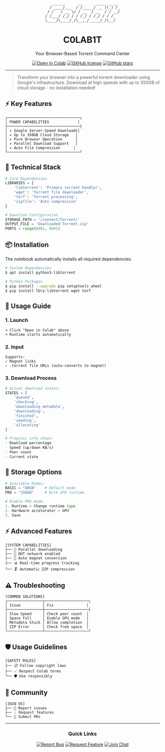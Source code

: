 <div align="center">

```
   ______      __      ____  _ __ 
  / ____/___  / /___ _/ __ )(_) /_
 / /   / __ \/ / __ `/ __  / / __/
/ /___/ /_/ / / /_/ / /_/ / / /_  
\____/\____/_/\__,_/_____/_/\__/  
```

# C0LAB1T

Your Browser-Based Torrent Command Center

[![Open In Colab](https://colab.research.google.com/assets/colab-badge.svg)](https://colab.research.google.com/github/Avil-XD/colaBit-torrent/blob/master/colaBit.ipynb)
[![GitHub license](https://img.shields.io/github/license/Avil-XD/colaBit-torrent)](https://github.com/Avil-XD/colaBit-torrent/blob/master/LICENSE)
[![GitHub stars](https://img.shields.io/github/stars/Avil-XD/colaBit-torrent)](https://github.com/Avil-XD/colaBit-torrent/stargazers)

</div>

---

> Transform your browser into a powerful torrent downloader using Google's infrastructure. Download at high speeds with up to 350GB of cloud storage - no installation needed!

## ⚡ Key Features

```
┌─────────────────────────────────┐
│ POWER CAPABILITIES             │
├─────────────────────────────────┤
│ ✦ Google Server-Speed Downloads│
│ ✦ Up to 350GB Cloud Storage   │
│ ✦ Pure Browser Operation      │
│ ✦ Parallel Download Support   │
│ ✦ Auto File Compression      │
└─────────────────────────────────┘
```

## 🚀 Technical Stack

```python
# Core Dependencies
LIBRARIES = {
    'libtorrent': 'Primary torrent handler',
    'wget': 'Torrent file downloader',
    'torf': 'Torrent processing',
    'zipfile': 'Auto compression'
}

# Download Configuration
STORAGE_PATH = '/content/Torrent/'
OUTPUT_FILE = 'Downloaded-Torrent.zip'
PORTS = range(6881, 6891)
```

## 📦 Installation

The notebook automatically installs all required dependencies:

```bash
# System Dependencies
$ apt install python3-libtorrent

# Python Packages
$ pip install --upgrade pip setuptools wheel
$ pip install lbry-libtorrent wget torf
```

## 🚀 Usage Guide

### 1. Launch
```
➜ Click "Open in Colab" above
➜ Runtime starts automatically
```

### 2. Input
```
Supports:
✓ Magnet links
✓ .torrent file URLs (auto-converts to magnet)
```

### 3. Download Process
```python
# Actual download states:
STATES = [
    'queued',
    'checking',
    'downloading metadata',
    'downloading',
    'finished',
    'seeding',
    'allocating'
]

# Progress info shown:
- Download percentage
- Speed (up/down KB/s)
- Peer count
- Current state
```

## 💾 Storage Options

```python
# Available Modes:
BASIC = "80GB"    # Default mode
PRO = "350GB"     # With GPU runtime

# Enable PRO mode:
1. Runtime > Change runtime type
2. Hardware accelerator > GPU
3. Save
```

## ⚡ Advanced Features

```
[SYSTEM CAPABILITIES]
├── 🔄 Parallel downloading
├── 🎯 DHT network enabled
├── 🔄 Auto magnet conversion
├── 📊 Real-time progress tracking
└── 🗜️ Automatic ZIP compression
```

## ⚠️ Troubleshooting

```
[COMMON SOLUTIONS]
┌────────────────┬────────────────────┐
│ Issue          │ Fix               │
├────────────────┼────────────────────┤
│ Slow Speed     │ Check peer count  │
│ Space Full     │ Enable GPU mode   │
│ Metadata Stuck │ Allow completion  │
│ ZIP Error      │ Check free space  │
└────────────────┴────────────────────┘
```

## 🛡️ Usage Guidelines

```
[SAFETY RULES]
├── 📋 Follow copyright laws
├── ✅ Respect Colab terms
└── 🛡️ Use responsibly
```

## 🤝 Community

```
[JOIN US]
├── 🐛 Report issues
├── 💡 Request features
└── 🔧 Submit PRs
```

---

<div align="center">

### Quick Links
[![Report Bug](https://img.shields.io/badge/Report-Bug-red)](https://github.com/Avil-XD/colaBit-torrent/issues)
[![Request Feature](https://img.shields.io/badge/Request-Feature-green)](https://github.com/Avil-XD/colaBit-torrent/issues)
[![Join Chat](https://img.shields.io/badge/Join-Discussion-blue)](https://github.com/Avil-XD/colaBit-torrent/discussions)

</div>

